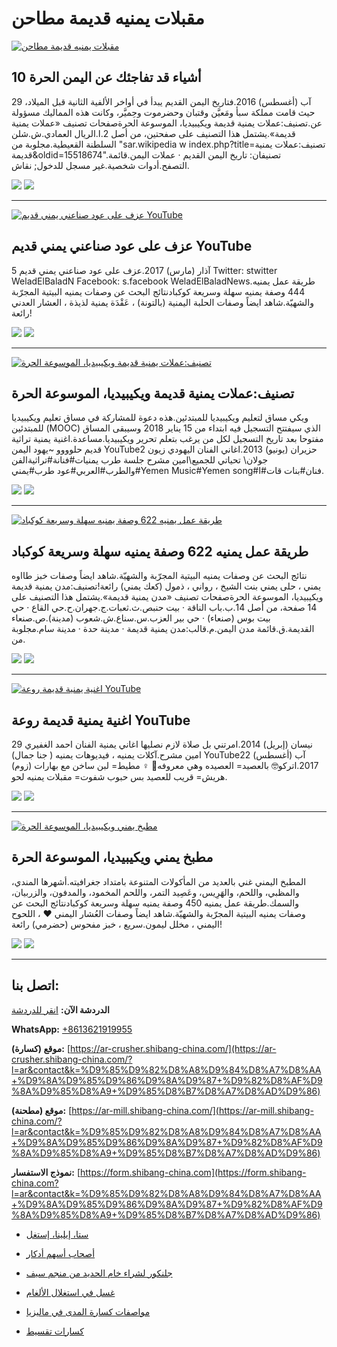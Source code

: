 # مقبلات يمنيه قديمة مطاحن

<a href="https://swt.shibang-china.com/?l=ar&img&k=%D9%85%D9%82%D8%A8%D9%84%D8%A7%D8%AA+%D9%8A%D9%85%D9%86%D9%8A%D9%87+%D9%82%D8%AF%D9%8A%D9%85%D8%A9+%D9%85%D8%B7%D8%A7%D8%AD%D9%86" target="_blank">![مقبلات يمنيه قديمة مطاحن](http://static.shibang-china.com/all-800x300/665.jpg)</a>

## 10 أشياء قد تفاجئك عن اليمن الحرة
29 آب (أغسطس) 2016.فتاريخ اليمن القديم يبدأ في أواخر الألفية الثانية قبل الميلاد، حيث قامت مملكة سبأ ومَعيَّن وقتبان وحضرموت وحِميَّر، وكانت هذه المماليك مسؤولة عن.تصنيف:عملات يمنية قديمة ويكيبيديا، الموسوعة الحرةصفحات تصنيف «عملات يمنية قديمة».يشتمل هذا التصنيف على صفحتين، من أصل 2.ا.الريال العمادي.ش.شلن السلطنة القعيطية.مجلوبة من &quot;sar.wikipedia w index.php?title=تصنيف:عملات يمنية قديمة&amp;oldid=15518674&quot;.تصنيفان: تاريخ اليمن القديم &middot; عملات اليمن.قائمة التصفح.أدوات شخصية.غير مسجل للدخول; نقاش.


<a href="https://whatsapp.shibangsoft.com/WhatsApp.php" target="_blank" title="WhatsApp">![](http://static.shibang-china.com/icon/whatsapp.png)</a> <a href="https://swt.shibang-china.com/?l=ar&icon&k=%D9%85%D9%82%D8%A8%D9%84%D8%A7%D8%AA+%D9%8A%D9%85%D9%86%D9%8A%D9%87+%D9%82%D8%AF%D9%8A%D9%85%D8%A9+%D9%85%D8%B7%D8%A7%D8%AD%D9%86" target="_blank">![](http://static.shibang-china.com/icon/chat-ar.png)</a>

---

<a href="https://swt.shibang-china.com/?l=ar&img&k=%D9%85%D9%82%D8%A8%D9%84%D8%A7%D8%AA+%D9%8A%D9%85%D9%86%D9%8A%D9%87+%D9%82%D8%AF%D9%8A%D9%85%D8%A9+%D9%85%D8%B7%D8%A7%D8%AD%D9%86" target="_blank">![عزف على عود صناعني يمني قديم YouTube](http://static.shibang-china.com/all-800x300/1512.jpg)</a>

## عزف على عود صناعني يمني قديم YouTube
5 آذار (مارس) 2017.عزف على عود صناعني يمني قديم Twitter: stwitter WeladElBaladN Facebook: s.facebook WeladElBaladNews.طريقة عمل يمنيه 444 وصفة يمنيه سهلة وسريعة كوكبادنتائج البحث عن وصفات يمنيه البيتية المجرّبة والشهيّة.شاهد ايضاً وصفات الحلبة اليمنية (بالتونة) ، عَقْدَة يمنية لذيذة ، العشار العدني رائعة!


<a href="https://whatsapp.shibangsoft.com/WhatsApp.php" target="_blank" title="WhatsApp">![](http://static.shibang-china.com/icon/whatsapp.png)</a> <a href="https://swt.shibang-china.com/?l=ar&icon&k=%D9%85%D9%82%D8%A8%D9%84%D8%A7%D8%AA+%D9%8A%D9%85%D9%86%D9%8A%D9%87+%D9%82%D8%AF%D9%8A%D9%85%D8%A9+%D9%85%D8%B7%D8%A7%D8%AD%D9%86" target="_blank">![](http://static.shibang-china.com/icon/chat-ar.png)</a>

---

<a href="https://swt.shibang-china.com/?l=ar&img&k=%D9%85%D9%82%D8%A8%D9%84%D8%A7%D8%AA+%D9%8A%D9%85%D9%86%D9%8A%D9%87+%D9%82%D8%AF%D9%8A%D9%85%D8%A9+%D9%85%D8%B7%D8%A7%D8%AD%D9%86" target="_blank">![تصنيف:عملات يمنية قديمة ويكيبيديا، الموسوعة الحرة](http://static.shibang-china.com/all-800x300/1321.jpg)</a>

## تصنيف:عملات يمنية قديمة ويكيبيديا، الموسوعة الحرة
ويكي مساق لتعليم ويكيبيديا للمبتدئين.هذه دعوة للمشاركة في مساق تعليم ويكيبيديا للمبتدئين (MOOC) الذي سيفتتح التسجيل فيه ابتداء من 15 يناير 2018 وسيبقى المساق مفتوحا بعد تاريخ التسجيل لكل من يرغب بتعلم تحرير ويكيبيديا.مساعدة.اغنية يمنية تراثية قديم حلوووو ~يهود اليمن YouTube2 حزيران (يونيو) 2013.اغاني الفنان اليهودي زيون جولان\\ تحياتي للجميع\امين مشرح جلسة طرب يمنيات#فنانة#تراثيةالفن والطرب#العربي#عود طرب#يمني#Yemen Music#Yemen song#فنان#بنات قات#ا.


<a href="https://whatsapp.shibangsoft.com/WhatsApp.php" target="_blank" title="WhatsApp">![](http://static.shibang-china.com/icon/whatsapp.png)</a> <a href="https://swt.shibang-china.com/?l=ar&icon&k=%D9%85%D9%82%D8%A8%D9%84%D8%A7%D8%AA+%D9%8A%D9%85%D9%86%D9%8A%D9%87+%D9%82%D8%AF%D9%8A%D9%85%D8%A9+%D9%85%D8%B7%D8%A7%D8%AD%D9%86" target="_blank">![](http://static.shibang-china.com/icon/chat-ar.png)</a>

---

<a href="https://swt.shibang-china.com/?l=ar&img&k=%D9%85%D9%82%D8%A8%D9%84%D8%A7%D8%AA+%D9%8A%D9%85%D9%86%D9%8A%D9%87+%D9%82%D8%AF%D9%8A%D9%85%D8%A9+%D9%85%D8%B7%D8%A7%D8%AD%D9%86" target="_blank">![طريقة عمل يمنيه 622 وصفة يمنيه سهلة وسريعة كوكباد](http://static.shibang-china.com/all-800x300/896.jpg)</a>

## طريقة عمل يمنيه 622 وصفة يمنيه سهلة وسريعة كوكباد
نتائج البحث عن وصفات يمنيه البيتية المجرّبة والشهيّة.شاهد ايضاً وصفات خبز طااوه يمني ، حلى يمني بنت الشيخ ، رواني ، ذمول (كعك يمني) رائعة!تصنيف:مدن يمنية قديمة ويكيبيديا، الموسوعة الحرةصفحات تصنيف «مدن يمنية قديمة».يشتمل هذا التصنيف على 14 صفحة، من أصل 14.ب.باب الناقة &middot; بيت حنبص.ث.ثعبات.ج.جهران.ح.حي القاع &middot; حي بيت بوس (صنعاء) &middot; حي بير العزب.س.سناع.ش.شعوب (مدينة).ص.صنعاء القديمة.ق.قائمة مدن اليمن.م.قالب:مدن يمنية قديمة &middot; مدينة حدة &middot; مدينة سام.مجلوبة من.


<a href="https://whatsapp.shibangsoft.com/WhatsApp.php" target="_blank" title="WhatsApp">![](http://static.shibang-china.com/icon/whatsapp.png)</a> <a href="https://swt.shibang-china.com/?l=ar&icon&k=%D9%85%D9%82%D8%A8%D9%84%D8%A7%D8%AA+%D9%8A%D9%85%D9%86%D9%8A%D9%87+%D9%82%D8%AF%D9%8A%D9%85%D8%A9+%D9%85%D8%B7%D8%A7%D8%AD%D9%86" target="_blank">![](http://static.shibang-china.com/icon/chat-ar.png)</a>

---

<a href="https://swt.shibang-china.com/?l=ar&img&k=%D9%85%D9%82%D8%A8%D9%84%D8%A7%D8%AA+%D9%8A%D9%85%D9%86%D9%8A%D9%87+%D9%82%D8%AF%D9%8A%D9%85%D8%A9+%D9%85%D8%B7%D8%A7%D8%AD%D9%86" target="_blank">![اغنية يمنية قديمة روعة YouTube](http://static.shibang-china.com/all-800x300/1403.jpg)</a>

## اغنية يمنية قديمة روعة YouTube
29 نيسان (إبريل) 2014.امرتني بل صلاة لازم نصليها اغاني يمنية الفنان احمد الغفيري امين مشرح.آكلات يمنيه ، فيديوهات يمنيه ( جنا جمال) YouTube22 آب (أغسطس) 2017.اتركو🤓 بالعصيد= العصيده وهي معروفه🤦 ♀ مطيط= لبن ساخن مع بهارات (زوم) هريش= قريب للعصيد بس حبوب شفوت= مقبلات يمنيه لحو.


<a href="https://whatsapp.shibangsoft.com/WhatsApp.php" target="_blank" title="WhatsApp">![](http://static.shibang-china.com/icon/whatsapp.png)</a> <a href="https://swt.shibang-china.com/?l=ar&icon&k=%D9%85%D9%82%D8%A8%D9%84%D8%A7%D8%AA+%D9%8A%D9%85%D9%86%D9%8A%D9%87+%D9%82%D8%AF%D9%8A%D9%85%D8%A9+%D9%85%D8%B7%D8%A7%D8%AD%D9%86" target="_blank">![](http://static.shibang-china.com/icon/chat-ar.png)</a>

---

<a href="https://swt.shibang-china.com/?l=ar&img&k=%D9%85%D9%82%D8%A8%D9%84%D8%A7%D8%AA+%D9%8A%D9%85%D9%86%D9%8A%D9%87+%D9%82%D8%AF%D9%8A%D9%85%D8%A9+%D9%85%D8%B7%D8%A7%D8%AD%D9%86" target="_blank">![مطبخ يمني ويكيبيديا، الموسوعة الحرة](http://static.shibang-china.com/all-800x300/512.jpg)</a>

## مطبخ يمني ويكيبيديا، الموسوعة الحرة
المطبخ اليمني غني بالعديد من المأكولات المتنوعة بامتداد جغرافيته.أشهرها المندي، والمظبي، واللحم، والهَرِيس، وعَصِيد التمر، واللحم المخمود، والمدفون، والزربيان، والسمك.طريقة عمل يمنيه 450 وصفة يمنيه سهلة وسريعة كوكبادنتائج البحث عن وصفات يمنيه البيتية المجرّبة والشهيّة.شاهد ايضاً وصفات العُشار اليمني ❤ ، اللحوح اليمني ، مخلل ليمون.سريع ، خبز مفحوس (حضرمي) رائعة!


<a href="https://whatsapp.shibangsoft.com/WhatsApp.php" target="_blank" title="WhatsApp">![](http://static.shibang-china.com/icon/whatsapp.png)</a> <a href="https://swt.shibang-china.com/?l=ar&icon&k=%D9%85%D9%82%D8%A8%D9%84%D8%A7%D8%AA+%D9%8A%D9%85%D9%86%D9%8A%D9%87+%D9%82%D8%AF%D9%8A%D9%85%D8%A9+%D9%85%D8%B7%D8%A7%D8%AD%D9%86" target="_blank">![](http://static.shibang-china.com/icon/chat-ar.png)</a>

---
## اتصل بنا:

**الدردشة الآن:** [انقر للدردشة](https://swt.shibang-china.com?l=ar&contact&k=%D9%85%D9%82%D8%A8%D9%84%D8%A7%D8%AA+%D9%8A%D9%85%D9%86%D9%8A%D9%87+%D9%82%D8%AF%D9%8A%D9%85%D8%A9+%D9%85%D8%B7%D8%A7%D8%AD%D9%86)

**WhatsApp:**  [+8613621919955](https://whatsapp.shibangsoft.com/WhatsApp.php)

**موقع (كسارة):** [https://ar-crusher.shibang-china.com/](https://ar-crusher.shibang-china.com/?l=ar&contact&k=%D9%85%D9%82%D8%A8%D9%84%D8%A7%D8%AA+%D9%8A%D9%85%D9%86%D9%8A%D9%87+%D9%82%D8%AF%D9%8A%D9%85%D8%A9+%D9%85%D8%B7%D8%A7%D8%AD%D9%86)

**موقع (مطحنة):** [https://ar-mill.shibang-china.com/](https://ar-mill.shibang-china.com/?l=ar&contact&k=%D9%85%D9%82%D8%A8%D9%84%D8%A7%D8%AA+%D9%8A%D9%85%D9%86%D9%8A%D9%87+%D9%82%D8%AF%D9%8A%D9%85%D8%A9+%D9%85%D8%B7%D8%A7%D8%AD%D9%86)

**نموذج الاستفسار:** [https://form.shibang-china.com](https://form.shibang-china.com?l=ar&contact&k=%D9%85%D9%82%D8%A8%D9%84%D8%A7%D8%AA+%D9%8A%D9%85%D9%86%D9%8A%D9%87+%D9%82%D8%AF%D9%8A%D9%85%D8%A9+%D9%85%D8%B7%D8%A7%D8%AD%D9%86)

* [ستا، إيلينا، إستغل](../33/%D8%B3%D8%AA%D8%A7%D8%8C%20%D8%A5%D9%8A%D9%84%D9%8A%D9%86%D8%A7%D8%8C%20%D8%A5%D8%B3%D8%AA%D8%BA%D9%84.md)

* [أصحاب أسهم أدكار](../31/%D8%A3%D8%B5%D8%AD%D8%A7%D8%A8%20%D8%A3%D8%B3%D9%87%D9%85%20%D8%A3%D8%AF%D9%83%D8%A7%D8%B1.md)

* [جلنكور لشراء خام الحديد من منجم سيف](../33/%D8%AC%D9%84%D9%86%D9%83%D9%88%D8%B1%20%D9%84%D8%B4%D8%B1%D8%A7%D8%A1%20%D8%AE%D8%A7%D9%85%20%D8%A7%D9%84%D8%AD%D8%AF%D9%8A%D8%AF%20%D9%85%D9%86%20%D9%85%D9%86%D8%AC%D9%85%20%D8%B3%D9%8A%D9%81.md)

* [غسل في استغلال الألغام](../31/%D8%BA%D8%B3%D9%84%20%D9%81%D9%8A%20%D8%A7%D8%B3%D8%AA%D8%BA%D9%84%D8%A7%D9%84%20%D8%A7%D9%84%D8%A3%D9%84%D8%BA%D8%A7%D9%85.md)

* [مواصفات كسارة المدى في ماليزيا](../31/%D9%85%D9%88%D8%A7%D8%B5%D9%81%D8%A7%D8%AA%20%D9%83%D8%B3%D8%A7%D8%B1%D8%A9%20%D8%A7%D9%84%D9%85%D8%AF%D9%89%20%D9%81%D9%8A%20%D9%85%D8%A7%D9%84%D9%8A%D8%B2%D9%8A%D8%A7.md)

* [كسارات تقسيط](../31/%D9%83%D8%B3%D8%A7%D8%B1%D8%A7%D8%AA%20%D8%AA%D9%82%D8%B3%D9%8A%D8%B7.md)